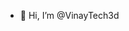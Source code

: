 - 👋 Hi, I’m @VinayTech3d


<!---
VinayTech3d/VinayTech3d is a ✨ special ✨ repository because its `README.md` (this file) appears on your GitHub profile.
You can click the Preview link to take a look at your changes.
--->
